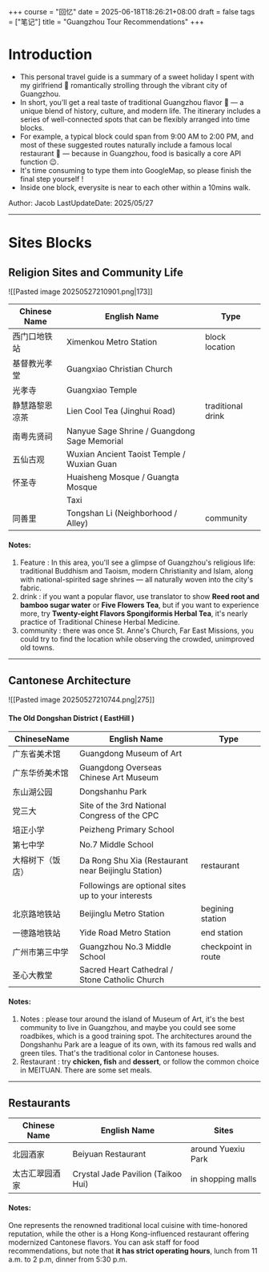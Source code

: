 +++
course = "回忆"
date = 2025-06-18T18:26:21+08:00
draft = false
tags = ["笔记"]
title = "Guangzhou Tour Recommendations"
+++

# Introduction
- This personal travel guide is a summary of a sweet holiday I spent with my girlfriend 🌸 romantically strolling through the vibrant city of Guangzhou.
- In short, you’ll get a real taste of traditional Guangzhou flavor 🍜 — a unique blend of history, culture, and modern life. The itinerary includes a series of well-connected spots that can be flexibly arranged into time blocks.
- For example, a typical block could span from 9:00 AM to 2:00 PM, and most of these suggested routes naturally include a famous local restaurant 🍲 — because in Guangzhou, food is basically a core API function 😉.
- It's time consuming to type them into GoogleMap, so please finish the final step yourself !
- Inside one block, everysite is near to each other within a 10mins walk.

Author: Jacob
LastUpdateDate: 2025/05/27

---

# Sites Blocks
## Religion Sites and Community Life
![[Pasted image 20250527210901.png|173]]

| Chinese Name | English Name                                 | Type              |
| ------------ | -------------------------------------------- | ----------------- |
| 西门口地铁站       | Ximenkou Metro Station                       | block location    |
| 基督教光孝堂       | Guangxiao Christian Church                   |                   |
| 光孝寺          | Guangxiao Temple                             |                   |
| 静慧路黎恩凉茶      | Lien Cool Tea (Jinghui Road)                 | traditional drink |
| 南粤先贤祠        | Nanyue Sage Shrine / Guangdong Sage Memorial |                   |
| 五仙古观         | Wuxian Ancient Taoist Temple / Wuxian Guan   |                   |
| 怀圣寺          | Huaisheng Mosque / Guangta Mosque            |                   |
|              | Taxi                                         |                   |
| 同善里          | Tongshan Li (Neighborhood / Alley)           | community         |
#### Notes:
1. Feature : In this area, you'll see a glimpse of Guangzhou's religious life: traditional Buddhism and Taoism, modern Christianity and Islam, along with national-spirited sage shrines — all naturally woven into the city's fabric.
2. drink : if you want a popular flavor, use translator to show **Reed root and bamboo sugar water** or **Five Flowers Tea**, but if you want to experience more, try **Twenty-eight Flavors Spongiformis Herbal Tea**, it's nearly practice of Traditional Chinese Herbal Medicine.
3. community : there was once St. Anne's Church, Far East Missions, you could try to find the location while observing the crowded, unimproved old towns.
---

## Cantonese Architecture
![[Pasted image 20250527210744.png|275]]
#### The Old Dongshan District ( EastHill )

| ChineseName | English Name                                        | Type                |
| ----------- | --------------------------------------------------- | ------------------- |
| 广东省美术馆      | Guangdong Museum of Art                             |                     |
| 广东华侨美术馆     | Guangdong Overseas Chinese Art Museum               |                     |
| 东山湖公园       | Dongshanhu Park                                     |                     |
| 党三大         | Site of the 3rd National Congress of the CPC        |                     |
| 培正小学        | Peizheng Primary School                             |                     |
| 第七中学        | No.7 Middle School                                  |                     |
| 大榕树下（饭店）    | Da Rong Shu Xia (Restaurant near Beijinglu Station) | restaurant          |
|             | Followings are optional sites up to your interests  |                     |
| 北京路地铁站      | Beijinglu Metro Station                             | begining station    |
| 一德路地铁站      | Yide Road Metro Station                             | end station         |
| 广州市第三中学     | Guangzhou No.3 Middle School                        | checkpoint in route |
| 圣心大教堂       | Sacred Heart Cathedral / Stone Catholic Church      |                     |

#### Notes:
1. Notes : please tour around the island of Museum of Art, it's the best community to live in Guangzhou, and maybe you could see some roadbikes, which is a good training spot. The architectures around the Dongshanhu Park are a league of its own, with its famous red walls and green tiles. That's the traditional color in Cantonese houses.
2. Restaurant : try **chicken, fish** and **dessert**, or follow the common choice in MEITUAN. There are some set meals.

---

## Restaurants

| Chinese Name | English Name                       | Sites              |
| ------------ | ---------------------------------- | ------------------ |
| 北园酒家         | Beiyuan Restaurant                 | around Yuexiu Park |
| 太古汇翠园酒家      | Crystal Jade Pavilion (Taikoo Hui) | in shopping malls  |

#### Notes:
One represents the renowned traditional local cuisine with time-honored reputation, while the other is a Hong Kong-influenced restaurant offering modernized Cantonese flavors. You can ask staff for food recommendations, but note that **it has strict operating hours**, lunch from 11 a.m. to 2 p.m, dinner from 5:30 p.m.
